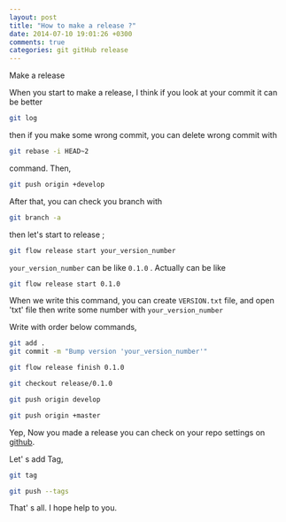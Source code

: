 ```yaml
---
layout: post
title: "How to make a release ?"
date: 2014-07-10 19:01:26 +0300
comments: true
categories: git gitHub release
---
```


Make a release

When you start to make a release, I think if you look at your commit it can be better

```bash
git log
```
then if you make some wrong commit, you can delete wrong commit with

```bash
git rebase -i HEAD~2
```
command.
Then,

```bash
git push origin +develop
```

After that, you can check you branch with

```bash
git branch -a
```
then let's start to release ;

```bash
git flow release start your_version_number
```
`your_version_number` can be like `0.1.0` . Actually can be like

```bash
git flow release start 0.1.0
```
When we write this command, you can create `VERSION.txt` file, and open 'txt' file
then write some number with `your_version_number`

Write with order below commands,

```bash
git add .
git commit -m "Bump version 'your_version_number'"
```

```bash
git flow release finish 0.1.0
```

```bash
git checkout release/0.1.0
```

```bash
git push origin develop
```

```bash
git push origin +master
```

Yep, Now you made a release you can check on your repo settings on [github](https://github.com/).

Let' s add Tag,

```bash
git tag
```
```bash
git push --tags
```

That' s all.
I hope help to you.
